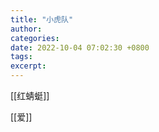 ```yaml
---
title: "小虎队"
author: 
categories: 
date: 2022-10-04 07:02:30 +0800
tags: 
excerpt: 
---
```





[[红蜻蜓]]

[[爱]]










